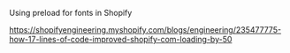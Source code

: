 Using preload for fonts in Shopify

https://shopifyengineering.myshopify.com/blogs/engineering/235477775-how-17-lines-of-code-improved-shopify-com-loading-by-50
